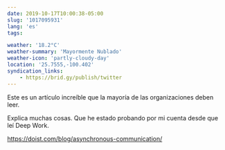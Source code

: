```yaml
---
date: 2019-10-17T10:00:38-05:00
slug: '1017095931'
lang: 'es'
tags:

weather: '18.2°C'
weather-summary: 'Mayormente Nublado'
weather-icon: 'partly-cloudy-day'
location: '25.7555,-100.402'
syndication_links:
    - https://brid.gy/publish/twitter
---
```

Este es un artículo increíble que la mayoría de las organizaciones deben leer. 

Explica muchas cosas. Que he estado probando por mi cuenta desde que leí Deep Work.

https://doist.com/blog/asynchronous-communication/
